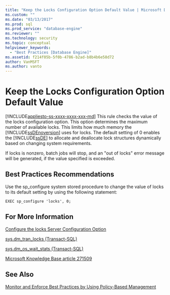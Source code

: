 ```yaml
---
title: "Keep the Locks Configuration Option Default Value | Microsoft Docs"
ms.custom: ""
ms.date: "03/13/2017"
ms.prod: sql
ms.prod_service: "database-engine"
ms.reviewer: ""
ms.technology: security
ms.topic: conceptual
helpviewer_keywords: 
  - "Best Practices [Database Engine]"
ms.assetid: f214f05b-5f0b-4786-b2ad-b8b4b6e58d72
author: VanMSFT
ms.author: vanto
---
```

# Keep the Locks Configuration Option Default Value
[!INCLUDE[appliesto-ss-xxxx-xxxx-xxx-md](../../includes/appliesto-ss-xxxx-xxxx-xxx-md.md)]
  This rule checks the value of the locks configuration option. This option determines the maximum number of available locks. This limits how much memory the [!INCLUDE[ssDEnoversion](../../includes/ssdenoversion-md.md)] uses for locks. The default setting of 0 enables the [!INCLUDE[ssDE](../../includes/ssde-md.md)] to allocate and deallocate lock structures dynamically based on changing system requirements.  
  
 If locks is nonzero, batch jobs will stop, and an "out of locks" error message will be generated, if the value specified is exceeded.  
  
## Best Practices Recommendations  
 Use the sp_configure system stored procedure to change the value of locks to its default setting by using the following statement:  
  
```  
EXEC sp_configure 'locks', 0;  
```  
  
## For More Information  
 [Configure the locks Server Configuration Option](../../database-engine/configure-windows/configure-the-locks-server-configuration-option.md)  
  
 [sys.dm_tran_locks &#40;Transact-SQL&#41;](../../relational-databases/system-dynamic-management-views/sys-dm-tran-locks-transact-sql.md)  
  
 [sys.dm_os_wait_stats &#40;Transact-SQL&#41;](../../relational-databases/system-dynamic-management-views/sys-dm-os-wait-stats-transact-sql.md)  
  
 [Microsoft Knowledge Base article 271509](https://go.microsoft.com/fwlink/?linkid=117788)  
  
## See Also  
 [Monitor and Enforce Best Practices by Using Policy-Based Management](../../relational-databases/policy-based-management/monitor-and-enforce-best-practices-by-using-policy-based-management.md)  
  
  
